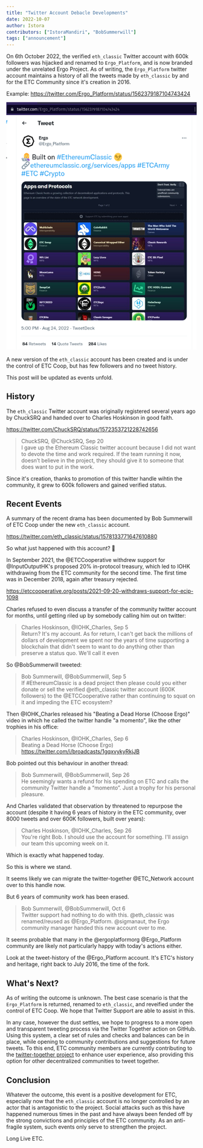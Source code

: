 ```yaml
---
title: "Twitter Account Debacle Developments"
date: 2022-10-07
author: Istora
contributors: ["IstoraMandiri", "BobSummerwill"]
tags: ["announcement"]
---
```


On 6th October 2022, the verified `eth_classic` Twitter account with 600k followers was hijacked and renamed to `Ergo_Platform`, and is now branded under the unrelated Ergo Project. As of writing, the `Ergo_Platform` twitter account maintains a history of all the tweets made by `eth_classic` by and for the ETC Community since it's creation in 2016.

Example: https://twitter.com/Ergo_Platform/status/1562379187104743424 

![eth_clasic tweets appearing under Ergo_Project](./tweet.png)

A new version of the `eth_classic` account has been created and is under the control of ETC Coop, but has few followers and no tweet history.

This post will be updated as events unfold.

## History

The `eth_classic` Twitter account was originally registered several years ago by ChuckSRQ and handed over to Charles Hoskinson in good faith.

https://twitter.com/ChuckSRQ/status/1572353721228742656

> ChuckSRQ, @ChuckSRQ, Sep 20  
> I gave up the Ethereum Classic twitter account because I did not want to devote the time and work required. If the team running it now, doesn’t believe in the project, they should give it to someone that does want to put in the work.

Since it's creation, thanks to promotion of this twitter handle wihtin the community, it grew to 600k followers and gained verified status.

## Recent Events

A summary of the recent drama has been documented by Bob Summerwill of ETC Coop under the new `eth_classic` account. 

https://twitter.com/eth_classic/status/1578133771647610880

So what just happened with this account? 🧵

In September 2021, the @ETCCooperative withdrew support for @InputOutputHK's proposed 20% in-protocol treasury, which led to IOHK withdrawing from the ETC community for the second time. The first time was in December 2018, again after treasury rejected.

https://etccooperative.org/posts/2021-09-20-withdraws-support-for-ecip-1098

Charles refused to even discuss a transfer of the community twitter account for months, until getting riled up by somebody calling him out on twitter:

> Charles Hoskinson, @IOHK_Charles, Sep 5  
> Return? It's my account. As for return, I can't get back the millions of dollars of development we spent nor the years of time supporting a blockchain that didn't seem to want to do anything other than preserve a status quo. We'll call it even

So @BobSummerwill tweeted:

> Bob Summerwill, @BobSummerwill, Sep 5  
> If #EthereumClassic is a dead project then please could you either donate or sell the verified @eth_classic twitter account (600K  followers) to the @ETCCooperative rather than continuing to squat on it and impeding the ETC ecosystem?

Then @IOHK_Charles released his "Beating a Dead Horse (Choose Ergo)" video in which he called the twitter handle "a momento", like the other trophies in his office:

> Charles Hoskinson, @IOHK_Charles, Sep 6  
> Beating a Dead Horse (Choose Ergo) https://twitter.com/i/broadcasts/1gqxvykyRkjJB

Bob pointed out this behaviour in another thread:

> Bob Summerwill, @BobSummerwill, Sep 26  
> He seemingly wants a refund for his spending on ETC and calls the community Twitter handle a “momento”. Just a trophy for his personal pleasure.

And Charles validated that observation by threatened to repurpose the account (despite it having 6 years of history in the ETC community, over 8000 tweets and over 600K followers, built over years):

> Charles Hoskinson, @IOHK_Charles, Sep 26  
> You're right Bob. I should use the account for something. I'll assign our team this upcoming week on it.

Which is exactly what happened today.

So this is where we stand.

It seems likely we can migrate the twitter-together @ETC_Network account over to this handle now.

But 6 years of community work has been erased.

> Bob Summerwill, @BobSummerwill, Oct 6  
> Twitter support had nothing to do with this.
> @eth_classic was renamed/reused as @Ergo_Platform.
> @sigmanaut, the Ergo community manager handed this new account over to me.

It seems probable that many in the @ergoplatformorg @Ergo_Platform community are likely not particularly happy with today's actions either.

Look at the tweet-history of the @Ergo_Platform account. It's ETC's history and heritage, right back to July 2016, the time of the fork.

## What's Next?

As of writing the outcome is unknown. The best case scenario is that the `Ergo_Platform` is returned, renamed to `eth_classic`, and reveified under the control of ETC Coop. We hope that Twitter Support are able to assist in this.

In any case, however the dust settles, we hope to progress to a more open and transparent tweeting process via the Twitter Together action on GitHub. Using this system, a clear set of rules and checks and balances can be in place, while opening to community contributions and suggestions for future tweets. To this end, ETC community members are currently contributing to the [twitter-together project](https://github.com/twitter-together/action) to enhance user experience, also providing this option for other decentralized communities to tweet together.

## Conclusion

Whatever the outcome, this event is a positive development for ETC, especially now that the `eth_classic` account is no longer controlled by an actor that is antagonistic to the project. Social attacks such as this have happened numerous times in the past and have always been fended off by the strong convictions and principles of the ETC community. As an anti-fragile system, such events only serve to strengthen the project.

Long Live ETC.
